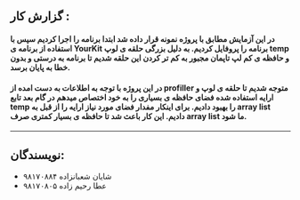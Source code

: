 ## گزارش کار : 

#### در این آزمایش مطابق با پروژه نمونه قرار داده شد ابتدا برنامه را اجرا کردیم سپس با استفاده از برنامه ی YourKit برنامه را پروفایل کردیم. به دلیل  بزرگی حلقه ی لوپ temp و حافظه ی کم لپ تاپمان مجبور به کم تر کردن این حلقه شدیم تا برنامه به درستی و بدون خطا به پایان برسد.
#### در این پروژه با توجه به اطلاعات به دست امده از profiller متوجه شدیم تا حلقه ی لوپ و ارایه استفاده شده فضای حافظه ی بسیاری را به خود اختصاص میدهم در گام بعد تابع temp را بهبود دادیم. برای اینکار مفدار فضای مورد نیاز ارایه را از قبل به array list دادیم. این کار باعث شد تا حافظه ی بسیار کمتری صرف array list ما شود.



---
## نویسندگان:
 - شایان شعبانزاده ۹۸۱۷۰۸۸۴
 - عطا رحیم زاده ۹۸۱۷۰۸۰۵


